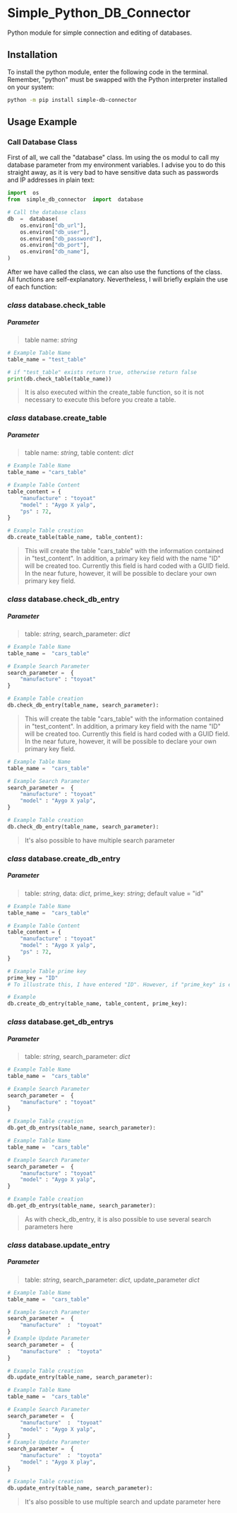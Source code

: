 # Simple_Python_DB_Connector

Python module for simple connection and editing of databases.

## Installation

To install the python module, enter the following code in the terminal. Remember, "python" must be swapped with the Python interpreter installed on your system:

```sh
python -m pip install simple-db-connector
```

## Usage Example

### Call Database Class

First of all, we call the "database" class. Im using the os modul to call my database parameter from my environment variables. I advise you to do this straight away, as it is very bad to have sensitive data such as passwords and IP addresses in plain text:

```python 
import  os
from  simple_db_connector  import  database

# Call the database class
db  =  database(
	os.environ["db_url"],
	os.environ["db_user"],
	os.environ["db_password"],
	os.environ["db_port"],
	os.environ["db_name"],
)
```

After we have called the class, we can also use the functions of the class. All functions are self-explanatory. Nevertheless, I will briefly explain the use of each function:

### *class* database.check_table 

##### Parameter
>table name: *string*

```python 
# Example Table Name
table_name = "test_table"

# if "test_table" exists return true, otherwise return false
print(db.check_table(table_name))
```

> It is also executed within the create_table function, so it is not necessary to execute this before you create a table.

### *class* database.create_table 

##### Parameter
	
>table name: *string*, table content: *dict*

```python 
# Example Table Name
table_name = "cars_table"

# Example Table Content
table_content = {
	"manufacture" : "toyoat"
	"model" : "Aygo X yalp",
	"ps" : 72, 
} 

# Example Table creation
db.create_table(table_name, table_content):
```

>This will create the table "cars_table" with the information contained in "test_content". In addition, a primary key field with the name "ID" will be created too.  Currently this field is hard coded with a GUID field. In the near future, however, it will be possible to declare your own primary key field.

### *class* database.check_db_entry

##### Parameter

>table: *string*, search_parameter: *dict*
```python
# Example Table Name 
table_name =  "cars_table"  

# Example Search Parameter
search_parameter =  {
	"manufacture" : "toyoat"
}  

# Example Table creation 
db.check_db_entry(table_name, search_parameter):
```
>This will create the table "cars_table" with the information contained in "test_content". In addition, a primary key field with the name "ID" will be created too.  Currently this field is hard coded with a GUID field. In the near future, however, it will be possible to declare your own primary key field.

```python
# Example Table Name 
table_name =  "cars_table"  

# Example Search Parameter
search_parameter =  {
	"manufacture" : "toyoat"
	"model" : "Aygo X yalp",
}  

# Example Table creation 
db.check_db_entry(table_name, search_parameter):
```
>It's also possible to have multiple search parameter

### *class* database.create_db_entry

##### Parameter
>table: *string*, data: *dict*, prime_key: *string*; default value = "id"

```python
# Example Table Name 
table_name =  "cars_table"  

# Example Table Content
table_content = {
	"manufacture" : "toyoat"
	"model" : "Aygo X yalp",
	"ps" : 72, 
} 

# Example Table prime key
prime_key = "ID"
# To illustrate this, I have entered "ID". However, if "prime_key" is empty, "ID" is selected.

# Example 
db.create_db_entry(table_name, table_content, prime_key):
```

### *class* database.get_db_entrys

##### Parameter
>table: *string*, search_parameter: *dict*

```python
# Example Table Name 
table_name =  "cars_table"  

# Example Search Parameter
search_parameter =  {
	"manufacture" : "toyoat"
} 

# Example Table creation 
db.get_db_entrys(table_name, search_parameter):
```
```python
# Example Table Name 
table_name =  "cars_table"  

# Example Search Parameter
search_parameter =  {
	"manufacture" : "toyoat"
	"model" : "Aygo X yalp",
}  

# Example Table creation 
db.get_db_entrys(table_name, search_parameter):
```
> As with check_db_entry, it is also possible to use several search parameters here

### *class* database.update_entry

##### Parameter
>table: *string*, search_parameter: *dict*, update_parameter *dict*

```python
# Example Table Name 
table_name =  "cars_table"  

# Example Search Parameter
search_parameter =  {
	"manufacture"  :  "toyoat"
}  
# Example Update Parameter
search_parameter =  {
	"manufacture"  :  "toyota"
} 

# Example Table creation 
db.update_entry(table_name, search_parameter):
```
```python
# Example Table Name 
table_name =  "cars_table"  

# Example Search Parameter
search_parameter =  {
	"manufacture"  :  "toyoat"
	"model" : "Aygo X yalp",
}  
# Example Update Parameter
search_parameter =  {
	"manufacture"  :  "toyota"
	"model" : "Aygo X play",
} 

# Example Table creation 
db.update_entry(table_name, search_parameter):
```
> It's also possible to use multiple search and update parameter here
